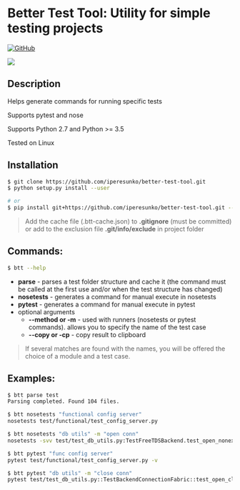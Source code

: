 # Better Test Tool: Utility for simple testing projects

[![GitHub](https://img.shields.io/github/license/mashape/apistatus.svg)](https://github.com/iperesunko/better-test-tool)

![](https://media.giphy.com/media/elMZLkephFAIobrgIS/giphy.gif)

## Description

Helps generate commands for running specific tests

Supports pytest and nose

Supports Python 2.7 and Python >= 3.5

Tested on Linux

## Installation
```bash
$ git clone https://github.com/iperesunko/better-test-tool.git
$ python setup.py install --user

# or
$ pip install git+https://github.com/iperesunko/better-test-tool.git --user
```

> Add the cache file (.btt-cache.json) to **.gitignore** (must be committed) or add to the exclusion file **.git/info/exclude** in project folder

## Commands:
```bash
$ btt --help
```

- **parse** - parses a test folder structure and cache it (the command must be called at the first use and/or when the test structure has changed)
- **nosetests** - generates a command for manual execute in nosetests
- **pytest** - generates a command for manual execute in pytest
- optional arguments
    - **--method or -m** - used with runners (nosetests or pytest commands). allows you to specify the name of the test case 
    - **--copy or -cp** - copy result to clipboard

> If several matches are found with the names, you will be offered the choice of a module and a test case.

## Examples:
```bash
$ btt parse test
Parsing completed. Found 104 files.

$ btt nosetests "functional config server"
nosetests test/functional/test_config_server.py

$ btt nosetests "db utils" -m "open conn"
nosetests -svv test/test_db_utils.py:TestFreeTDSBackend.test_open_nonexistent_connection

$ btt pytest "func config server"
pytest test/functional/test_config_server.py -v

$ btt pytest "db utils" -m "close conn"
pytest test/test_db_utils.py::TestBackendConnectionFabric::test_open_close_postgre_connection -v
```